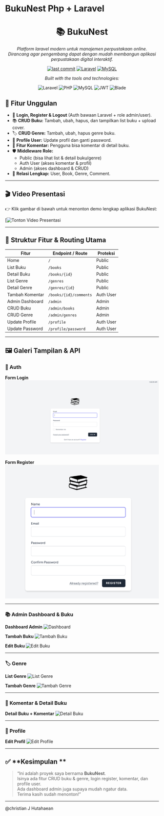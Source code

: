 # BukuNest Php + Laravel
 <div align="center">

# **📚 BukuNest**

*Platform laravel modern untuk manajemen perpustakaan online.  
Dirancang agar pengembang dapat dengan mudah membangun aplikasi perpustakaan digital interaktif.*

[![last commit](https://img.shields.io/badge/last%20commit-today-brightgreen)](#)
[![Laravel](https://img.shields.io/badge/Laravel-12-red?logo=laravel)](#)
[![MySQL](https://img.shields.io/badge/MySQL-Relational%20DB-blue?logo=mysql)](#)

*Built with the tools and technologies:*

![Laravel](https://img.shields.io/badge/Laravel-F05340?logo=laravel&logoColor=white)
![PHP](https://img.shields.io/badge/PHP-777BB4?logo=php&logoColor=white)
![MySQL](https://img.shields.io/badge/MySQL-4479A1?logo=mysql&logoColor=white)
![JWT](https://img.shields.io/badge/JWT-000000?logo=json-web-tokens&logoColor=white)
![Blade](https://img.shields.io/badge/Blade-FF2D20?logo=laravel&logoColor=white)

</div>


## 🎯 Fitur Unggulan

- 🔐 **Login, Register & Logout** (Auth bawaan Laravel + role admin/user).
- 📚 **CRUD Buku:** Tambah, ubah, hapus, dan tampilkan list buku + upload cover.
- 🏷️ **CRUD Genre:** Tambah, ubah, hapus genre buku.
- 👤 **Profile User:** Update profil dan ganti password.
- 💬 **Fitur Komentar:** Pengguna bisa komentar di detail buku.
- 🛡️ **Middleware Role:** 
  - Public (bisa lihat list & detail buku/genre)
  - Auth User (akses komentar & profil)
  - Admin (akses dashboard & CRUD)
- 🔗 **Relasi Lengkap:** User, Book, Genre, Comment.


---

## 🎬 **Video Presentasi**

👉 Klik gambar di bawah untuk menonton demo lengkap aplikasi BukuNest:

[![Tonton Video Presentasi]()


---

## 🧭 **Struktur Fitur & Routing Utama**

| Fitur              | Endpoint / Route                          | Proteksi                  |
|-------------------|--------------------------------------------|--------------------------|
| Home              | `/`                                       | Public                   |
| List Buku         | `/books`                                   | Public                   |
| Detail Buku       | `/books/{id}`                              | Public                   |
| List Genre        | `/genres`                                  | Public                   |
| Detail Genre      | `/genres/{id}`                             | Public                   |
| Tambah Komentar   | `/books/{id}/comments`                    | Auth User                |
| Admin Dashboard   | `/admin`                                   | Admin                    |
| CRUD Buku         | `/admin/books`                             | Admin                    |
| CRUD Genre        | `/admin/genres`                            | Admin                    |
| Update Profile    | `/profile`                                 | Auth User                |
| Update Password   | `/profile/password`                        | Auth User                |


---

## 🖼️ **Galeri Tampilan & API**

### 🔐 Auth

**Form Login**
![Login](./images/login.png)

**Form Register**
![Register](./images/register.png)


---

### 📚 Admin Dashboard & Buku

**Dashboard Admin**
![Dashboard](./images/admin%20dashboard.png)

**Tambah Buku**
![Tambah Buku](./images/add%20book.png)

**Edit Buku**
![Edit Buku](./images/edit%20booke.png)


---

### 🏷️ Genre

**List Genre**
![List Genre](./images/list%20genre.png)

**Tambah Genre**
![Tambah Genre](./images/add%20genres.png)


---

### 💬 Komentar & Detail Buku

**Detail Buku + Komentar**
![Detail Buku](./images/detail%20bookm.png)


---

### 👤 Profile

**Edit Profil**
![Edit Profile](./images/edit%20profile.png)


---

## ✅ **Kesimpulan **

> “Ini adalah proyek  saya bernama **BukuNest**.  
> Isinya ada fitur CRUD buku & genre, login register, komentar, dan profile user.  
> Ada dashboard admin juga supaya mudah ngatur data.  
> Terima kasih sudah menonton!”


---

@christian J Hutahaean
